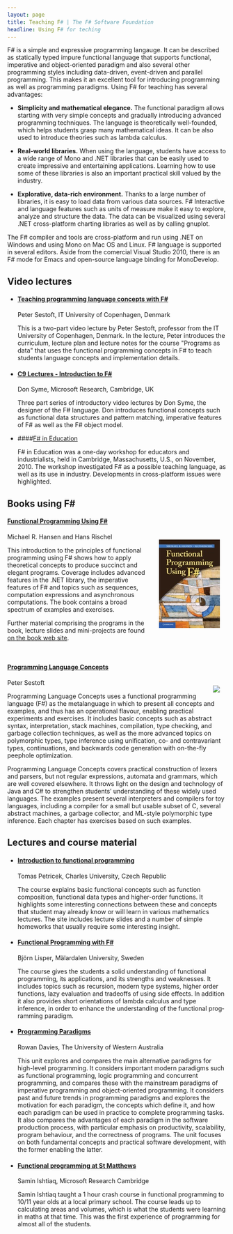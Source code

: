 ```yaml
---
layout: page
title: Teaching F# | The F# Software Foundation
headline: Using F# for teching
---
```


F# is a simple and expressive programming langauge. It can be described as statically typed 
impure functional language that supports functional, imperative and object-oriented paradigm 
and also several other programming styles including data-driven, event-driven and parallel 
programming. This makes it an excellent tool for introducing programming as well as programming 
paradigms. Using F# for teaching has several advantages:
 
 * **Simplicity and mathematical elegance.** The functional paradigm allows starting with 
   very simple concepts and gradually introducing advanced programming techniques. The 
   language is theoretically well-founded, which helps students grasp many mathematical ideas. 
   It can be also used to introduce theories such as lambda calculus.

 * **Real-world libraries.** When using the language, students have access to a wide range of 
   Mono and .NET libraries that can be easily used to create impressive and entertaining 
   applications. Learning how to use some of these libraries is also an important practical 
   skill valued by the industry.

 * **Explorative, data-rich environment.** Thanks to a large number of libraries, it is easy 
   to load data from various data sources. F# Interactive and language features such as 
   units of measure make it easy to explore, analyze and structure the data. The data can 
   be visualized using several .NET cross-platform charting libraries as well as by calling gnuplot. 

The F# compiler and tools are cross-platform and run using .NET on Windows and using Mono on 
Mac OS and Linux. F# language is supported in several editors. Aside from the comercial Visual 
Studio 2010, there is an F# mode for Emacs and open-source language binding for MonoDevelop.


## Video lectures

 * #### [Teaching programming language concepts with F#](http://channel9.msdn.com/Tags/peter-sestoft)
   Peter Sestoft, IT University of Copenhagen, Denmark
   
   This is a two-part video lecture by Peter Sestoft, professor from the IT University of Copenhagen, 
   Denmark. In the lecture, Peter introduces the curriculum, lecture plan and lecture notes 
   for the course "Programs as data" that uses the functional programming concepts in F# to 
   teach students language concepts and implemen­tation details.

 * #### [C9 Lectures - Introduction to F#](http://channel9.msdn.com/Shows/Going+Deep/C9-Lectures-Dr-Don-Syme-Introduction-to-F-1-of-3)
   Don Syme, Microsoft Research, Cambridge, UK

   Three part series of introductory video lectures by Don Syme, the designer of the F# 
   language. Don introduces functional concepts such as functional data structures and pattern 
   matching, imperative features of F# as well as the F# object model.

 * ####[F# in Education](http://research.microsoft.com/en-us/events/fsharpined/)
  
   F# in Education was a one-day workshop for educators and industrialists, held in Cambridge, 
   Massachusetts, U.S., on November, 2010. The workshop investigated F# as a possible teaching 
   language, as well as its use in industry. Developments in cross-platform issues were highlighted. 

## Books using F&#35;

#### [Functional Programming Using F#](http://www.cambridge.org/9781107019027)

<img src="files/fpbook.jpg" style="float:right;margin:15px;" />

Michael R. Hansen and Hans Rischel

This introduction to the principles of functional programming using F# 
shows how to apply theoretical concepts to produce succinct and elegant 
programs. Coverage includes advanced features in the .NET library, the 
imperative features of F# and topics such as sequences, computation 
expressions and asynchronous computations. The book contains a broad 
spectrum of examples and exercises. 

Further material comprising the programs in the book, lecture slides and 
mini-projects are found [on the book web site](http://www.imm.dtu.dk/~mire/FSharpBook/).

<div style="clear:both;">&#160;</div>

#### [Programming Language Concepts](http://www.amazon.com/Programming-Language-Concepts-Undergraduate-Computer/dp/1447141555)

<img src="files/sestoft.png" style="float:right;margin:15px;" />

Peter Sestoft  

Programming Language Concepts uses a functional programming language (F#) as the metalanguage in which to 
present all concepts and examples, and thus has an operational flavour, enabling practical experiments 
and exercises. It includes basic concepts such as abstract syntax, interpretation, stack machines, 
compilation, type checking, and garbage collection techniques, as well as the more advanced topics on 
polymorphic types, type inference using unification, co- and contravariant types, continuations, and 
backwards code generation with on-the-fly peephole optimization. 

Programming Language Concepts covers practical construction of lexers and parsers, but not regular 
expressions, automata and grammars, which are well covered elsewhere. It throws light on the design 
and technology of Java and C# to strengthen students’ understanding of these widely used languages. 
The examples present several interpreters and compilers for toy languages, including a compiler for 
a small but usable subset of C, several abstract machines, a garbage collector, and ML-style polymorphic 
type inference. Each chapter has exercises based on such examples.

## Lectures and course material

* #### [Introduction to functional programming](http://tomasp.net/mff/fsharp09en.aspx)
  Tomas Petricek, Charles University, Czech Republic

  The course explains basic functional concepts such as function composition, functional data 
  types and higher-order functions. It highlights some interesting connections between these 
  and concepts that student may already know or will learn in various mathematics lectures. The 
  site includes lecture slides and a number of simple homeworks that usually require some 
  interesting insight.


* #### [Functional Programming with F#](http://www.idt.mdh.se/kurser/DVA201/)
  Björn Lisper, Mälardalen University, Sweden

  The course gives the students a solid under­standing of functional programming, its appli­cations, 
  and its strengths and weaknesses. It includes topics such as recursion, modern type systems, 
  higher order functions, lazy evaluation and tradeoffs of using side effects. In addition it 
  also provides short orientations of lambda calculus and type inference, in order to enhance 
  the understanding of the functional prog­ramming paradigm.

* #### [Programming Paradigms](http://undergraduate.csse.uwa.edu.au/units/CITS3242/)
  Rowan Davies, The University of Western Australia

  This unit explores and compares the main alternative paradigms for high-level programming. It 
  considers important modern paradigms such as functional programming, logic programming and concurrent 
  programming, and compares these with the mainstream paradigms of imperative programming and 
  object-oriented programming. It considers past and future trends in programming paradigms and 
  explores the motivation for each paradigm, the concepts which define it, and how each paradigm can 
  be used in practice to complete programming tasks. It also compares the advantages of each 
  paradigm in the software production process, with particular emphasis on productivity, 
  scalability, program behaviour, and the correctness of programs. The unit focuses on both 
  fundamental concepts and practical software development, with the former enabling the latter. 

* #### [Functional programming at St Matthews](files/stmatthews.zip)
  Samin Ishtiaq, Microsoft Research Cambridge

  Samin Ishtiaq taught a 1 hour crash course in functional programming to 10/11 year olds at 
  a local primary school. The course leads up to calculating areas and volumes, which is what 
  the students were learning in maths at that time. This was the first experience of programming 
  for almost all of the students. 

